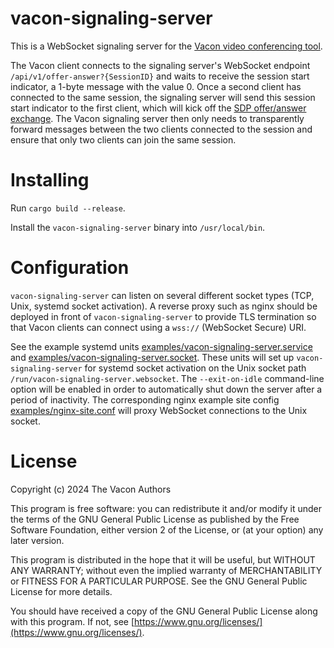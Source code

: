 # vacon-signaling-server

This is a WebSocket signaling server for the [Vacon video conferencing tool](https://github.com/edmonds/vacon).

The Vacon client connects to the signaling server's WebSocket endpoint `/api/v1/offer-answer?{SessionID}` and waits to receive the session start indicator, a 1-byte message with the value 0. Once a second client has connected to the same session, the signaling server will send this session start indicator to the first client, which will kick off the [SDP offer/answer exchange](https://datatracker.ietf.org/doc/html/rfc3264). The Vacon signaling server then only needs to transparently forward messages between the two clients connected to the session and ensure that only two clients can join the same session.

# Installing

Run `cargo build --release`.

Install the `vacon-signaling-server` binary into `/usr/local/bin`.

# Configuration

`vacon-signaling-server` can listen on several different socket types (TCP, Unix, systemd socket activation). A reverse proxy such as nginx should be deployed in front of `vacon-signaling-server` to provide TLS termination so that Vacon clients can connect using a `wss://` (WebSocket Secure) URI.

See the example systemd units [examples/vacon-signaling-server.service](examples/vacon-signaling-server.service) and [examples/vacon-signaling-server.socket](examples/vacon-signaling-server.socket). These units will set up `vacon-signaling-server` for systemd socket activation on the Unix socket path `/run/vacon-signaling-server.websocket`. The `--exit-on-idle` command-line option will be enabled in order to automatically shut down the server after a period of inactivity. The corresponding nginx example site config [examples/nginx-site.conf](examples/nginx-site.conf) will proxy WebSocket connections to the Unix socket.

# License

Copyright (c) 2024 The Vacon Authors

This program is free software: you can redistribute it and/or modify it under the terms of the GNU General Public License as published by the Free Software Foundation, either version 2 of the License, or (at your option) any later version.

This program is distributed in the hope that it will be useful, but WITHOUT ANY WARRANTY; without even the implied warranty of MERCHANTABILITY or FITNESS FOR A PARTICULAR PURPOSE. See the GNU General Public License for more details.

You should have received a copy of the GNU General Public License along with this program. If not, see [https://www.gnu.org/licenses/](https://www.gnu.org/licenses/).
